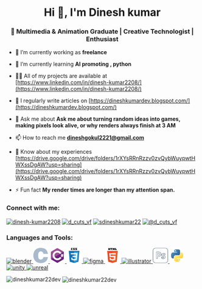 <h1 align="center">Hi 👋, I'm Dinesh kumar</h1>
<h3 align="center">🎨 Multimedia & Animation Graduate | Creative Technologist | Enthusiast</h3>

- 🔭 I’m currently working as **freelance**

- 🌱 I’m currently learning **AI promoting , python**

- 👨‍💻 All of my projects are available at [https://www.linkedin.com/in/dinesh-kumar2208/](https://www.linkedin.com/in/dinesh-kumar2208/)

- 📝 I regularly write articles on [https://dineshkumardev.blogspot.com/](https://dineshkumardev.blogspot.com/)

- 💬 Ask me about **Ask me about turning random ideas into games, making pixels look alive, or why renders always finish at 3 AM**

- 📫 How to reach me **dineshgokul2221@gmail.com**

- 📄 Know about my experiences [https://drive.google.com/drive/folders/1rXYsRRnRzzv0zvQybWuypwtHWXssDgAW?usp=sharing](https://drive.google.com/drive/folders/1rXYsRRnRzzv0zvQybWuypwtHWXssDgAW?usp=sharing)

- ⚡ Fun fact **My render times are longer than my attention span.**

<h3 align="left">Connect with me:</h3>
<p align="left">
<a href="https://linkedin.com/in/dinesh-kumar2208" target="blank"><img align="center" src="https://raw.githubusercontent.com/rahuldkjain/github-profile-readme-generator/master/src/images/icons/Social/linked-in-alt.svg" alt="dinesh-kumar2208" height="30" width="40" /></a>
<a href="https://instagram.com/d_cuts_vf" target="blank"><img align="center" src="https://raw.githubusercontent.com/rahuldkjain/github-profile-readme-generator/master/src/images/icons/Social/instagram.svg" alt="d_cuts_vf" height="30" width="40" /></a>
<a href="https://www.behance.net/sdineshkumar22" target="blank"><img align="center" src="https://raw.githubusercontent.com/rahuldkjain/github-profile-readme-generator/master/src/images/icons/Social/behance.svg" alt="sdineshkumar22" height="30" width="40" /></a>
<a href="https://www.youtube.com/@d_cuts_vf" target="blank"><img align="center" src="https://raw.githubusercontent.com/rahuldkjain/github-profile-readme-generator/master/src/images/icons/Social/youtube.svg" alt="@d_cuts_vf" height="30" width="40" /></a>
</p>

<h3 align="left">Languages and Tools:</h3>
<p align="left"> <a href="https://www.blender.org/" target="_blank" rel="noreferrer"> <img src="https://download.blender.org/branding/community/blender_community_badge_white.svg" alt="blender" width="40" height="40"/> </a> <a href="https://www.cprogramming.com/" target="_blank" rel="noreferrer"> <img src="https://raw.githubusercontent.com/devicons/devicon/master/icons/c/c-original.svg" alt="c" width="40" height="40"/> </a> <a href="https://www.w3schools.com/cs/" target="_blank" rel="noreferrer"> <img src="https://raw.githubusercontent.com/devicons/devicon/master/icons/csharp/csharp-original.svg" alt="csharp" width="40" height="40"/> </a> <a href="https://www.w3schools.com/css/" target="_blank" rel="noreferrer"> <img src="https://raw.githubusercontent.com/devicons/devicon/master/icons/css3/css3-original-wordmark.svg" alt="css3" width="40" height="40"/> </a> <a href="https://www.figma.com/" target="_blank" rel="noreferrer"> <img src="https://www.vectorlogo.zone/logos/figma/figma-icon.svg" alt="figma" width="40" height="40"/> </a> <a href="https://www.w3.org/html/" target="_blank" rel="noreferrer"> <img src="https://raw.githubusercontent.com/devicons/devicon/master/icons/html5/html5-original-wordmark.svg" alt="html5" width="40" height="40"/> </a> <a href="https://www.adobe.com/in/products/illustrator.html" target="_blank" rel="noreferrer"> <img src="https://www.vectorlogo.zone/logos/adobe_illustrator/adobe_illustrator-icon.svg" alt="illustrator" width="40" height="40"/> </a> <a href="https://www.photoshop.com/en" target="_blank" rel="noreferrer"> <img src="https://raw.githubusercontent.com/devicons/devicon/master/icons/photoshop/photoshop-line.svg" alt="photoshop" width="40" height="40"/> </a> <a href="https://www.python.org" target="_blank" rel="noreferrer"> <img src="https://raw.githubusercontent.com/devicons/devicon/master/icons/python/python-original.svg" alt="python" width="40" height="40"/> </a> <a href="https://unity.com/" target="_blank" rel="noreferrer"> <img src="https://www.vectorlogo.zone/logos/unity3d/unity3d-icon.svg" alt="unity" width="40" height="40"/> </a> <a href="https://unrealengine.com/" target="_blank" rel="noreferrer"> <img src="https://raw.githubusercontent.com/kenangundogan/fontisto/036b7eca71aab1bef8e6a0518f7329f13ed62f6b/icons/svg/brand/unreal-engine.svg" alt="unreal" width="40" height="40"/> </a> </p>

<p><img align="left" src="https://github-readme-stats.vercel.app/api/top-langs?username=dineshkumar22dev&show_icons=true&locale=en&layout=compact" alt="dineshkumar22dev" /></p>

<p>&nbsp;<img align="center" src="https://github-readme-stats.vercel.app/api?username=dineshkumar22dev&show_icons=true&locale=en" alt="dineshkumar22dev" /></p>
